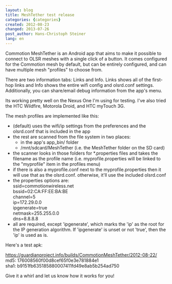 ```yaml
---
layout: blog
title: MeshTether test release
categories: {categories}
created: 2012-08-23
changed: 2013-07-26
post_author: Hans-Christoph Steiner
lang: en
---
```

  <p>Commotion MeshTether is an Android app that aims to make it possible to connect to OLSR meshes with a single click of a button. It comes configured for the Commotion mesh by default, but can be entirely configured, and can have multiple mesh &quot;profiles&quot; to choose from.</p><p>There are two information tabs: Links and Info. Links shows all of the first-hop links and Info shows the entire wifi config and olsrd.conf settings. Additionally, you can share/email debug information from the app&#39;s menu.</p><p>Its working pretty well on the Nexus One I&#39;m using for testing. I&#39;ve also tried the HTC Wildfire, Motorola Droid, and HTC myTouch 3G.</p><p>The mesh profiles are implemented like this:</p><ul><li>(default) uses the wifi/ip settings from the preferences and the olsrd.conf that is included in the app</li><li>the rest are scanned from the file system in two places:<ul><li>in the app&#39;s app_bin/ folder</li><li>/mnt/sdcard/MeshTether (i.e. the MeshTether folder on the SD card)</li></ul></li><li>the scanner looks in those folders for *.properties files and takes the filename as the profile name (i.e. myprofile.properties will be linked to the &quot;myprofile&quot; item in the profiles menu)</li><li>if there is also a myprofile.conf next to the myprofile.properties then it will use that as the olsrd.conf. otherwise, it&#39;ll use the included olsrd.conf</li><li>the properties options are:<br />ssid=commotionwireless.net<br />bssid=02:CA:FF:EE:BA:BE<br />channel=5<br />ip=172.29.0.0<br />ipgenerate=true<br />netmask=255.255.0.0<br />dns=8.8.8.8</li><li>all are required, except &#39;ipgenerate&#39;, which marks the &#39;ip&#39; as the root for the IP generation algorithm. If &#39;ipgenerate&#39; is unset or not &#39;true&#39;, then the &#39;ip&#39; is used as is.</li></ul><p>Here&#39;s a test apk:</p><p><a href="https://guardianproject.info/builds/CommotionMeshTether/2012-08-22/" target="_blank">https://guardianproject.info/builds/CommotionMeshTether/2012-08-22/</a><br />md5: 176008560f00d8cef65f0e3e781884e1<br />sha1: b9151fb635185880007411fd49e8ab5b254ad750</p><p>Give it a whirl and let us know how it works for you!</p> 
